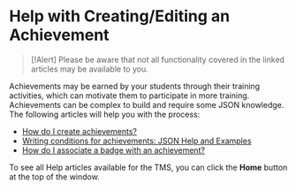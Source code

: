 # Help with Creating/Editing an Achievement

> [!Alert] Please be aware that not all functionality covered in the linked articles may be available to you.

Achievements may be earned by your students through their training activities, which can motivate them to participate in more training. Achievements can be complex to build and require some JSON knowledge. The following articles will help you with the process:

- [How do I create achievements?](../tms-administrators/badges-achievements/create-achievements-to-motivate-learners.md)
- [Writing conditions for achievements: JSON Help and Examples](../tms-administrators/badges-achievements/tms-achievement-conditions.md)
- [How do I associate a badge with an achievement?](../tms-administrators/badges-achievements/associate-badge.md)

To see all Help articles available for the TMS, you can click the **Home** button at the top of the window.
